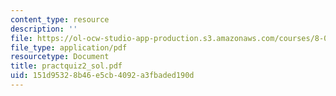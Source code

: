 ```yaml
---
content_type: resource
description: ''
file: https://ol-ocw-studio-app-production.s3.amazonaws.com/courses/8-02x-physics-ii-electricity-magnetism-with-an-experimental-focus-spring-2005/151d95328b46e5cb4092a3fbaded190d_practquiz2_sol.pdf
file_type: application/pdf
resourcetype: Document
title: practquiz2_sol.pdf
uid: 151d9532-8b46-e5cb-4092-a3fbaded190d
---
```

